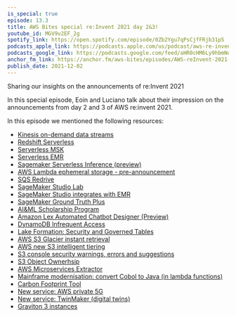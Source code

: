 ```yaml
---
is_special: true
episode: 13.3
title: AWS Bites special re:Invent 2021 day 2&3!
youtube_id: MGV9v2EF_2g
spotify_link: https://open.spotify.com/episode/0Zb2Ygu7qPsCjfFRjb31p5
podcasts_apple_link: https://podcasts.apple.com/us/podcast/aws-re-invent-2021-day-2-3-special/id1585489017?i=1000543744146
podcasts_google_link: https://podcasts.google.com/feed/aHR0cHM6Ly9hbmNob3IuZm0vcy82YTMzMTJhMC9wb2RjYXN0L3Jzcw/episode/YTUzM2I5NzEtNTM1NS00MDgzLWE4ZDEtZDYyZDZkMjVjYWQx?sa=X&ved=0CAUQkfYCahcKEwjQ4fnhqPX3AhUAAAAAHQAAAAAQAQ
anchor_fm_link: https://anchor.fm/aws-bites/episodes/AWS-reInvent-2021-Day-23-Special-e1b4vm9
publish_date: 2021-12-02
---
```



Sharing our insights on the announcements of re:Invent 2021

In this special episode, Eoin and Luciano talk about their impression on the announcements from day 2 and 3 of AWS re:invent 2021.
   
In this episode we mentioned the following resources:

  - [Kinesis on-demand data streams](https://aws.amazon.com/about-aws/whats-new/2021/11/amazon-kinesis-data-streams-on-demand/) 
  - [Redshift Serverless](https://aws.amazon.com/about-aws/whats-new/2021/11/amazon-redshift-serverless/)
  - [Serverless MSK](https://aws.amazon.com/about-aws/whats-new/2021/11/amazon-msk-serverless-public-preview/)
  - [Serverless EMR](https://aws.amazon.com/blogs/big-data/announcing-amazon-emr-serverless-preview-run-big-data-applications-without-managing-servers/)
  - [Sagemaker Serverless Inference (preview)](https://aws.amazon.com/about-aws/whats-new/2021/12/amazon-sagemaker-serverless-inference/) 
  - [AWS Lambda ephemeral storage - pre-announcement](https://twitter.com/julian_wood/status/1465842874457763840)
  - [SQS Redrive](https://aws.amazon.com/blogs/aws/enhanced-dlq-management-sqs/)
  - [SageMaker Studio Lab](https://aws.amazon.com/about-aws/whats-new/2021/12/amazon-sagemaker-studio-lab-no-configuration-ml-service/)
  - [SageMaker Studio integrates with EMR](https://aws.amazon.com/about-aws/whats-new/2021/12/amazon-sagemaker-studio-data-notebook-integration-emr/)
  - [SageMaker Ground Truth Plus](https://aws.amazon.com/about-aws/whats-new/2021/12/amazon-sagemaker-ground-truth-plus/)
  - [AI&ML Scholarship Program](https://aws.amazon.com/about-aws/whats-new/2021/12/aws-ai-ml-scholarship-program-intel-udacity-workforce/) 
  - [Amazon Lex Automated Chatbot Designer (Preview)](https://aws.amazon.com/about-aws/whats-new/2021/12/amazon-lex-automated-chatbox-designer/)
  - [DynamoDB Infrequent Access](https://aws.amazon.com/about-aws/whats-new/2021/12/amazon-dynamodb-standard-infrequent-access-table-class/)
  - [Lake Formation: Security and Governed Tables](https://aws.amazon.com/about-aws/whats-new/2021/11/amazon-athena-lake-formation-security-table-features/)
  - [AWS S3 Glacier instant retrieval](https://aws.amazon.com/about-aws/whats-new/2021/11/amazon-s3-glacier-instant-retrieval-storage-class/) 
  - [AWS new S3 intelligent tiering](https://aws.amazon.com/about-aws/whats-new/2021/11/amazon-cloudwatch-evidently-feature-experimentation-safer-launches/)
  - [S3 console security warnings, errors and suggestions](https://aws.amazon.com/about-aws/whats-new/2021/11/amazon-s3-console-warnings-errors-suggestions-iam-access-analyzer/)
  - [S3 Object Ownerhsip](https://aws.amazon.com/about-aws/whats-new/2021/11/amazon-s3-object-ownership-simplify-access-management-data-s3/)
  - [AWS Microservices Extractor](https://aws.amazon.com/microservice-extractor/)
  - [Mainframe modernisation: convert Cobol to Java (in lambda functions)](https://aws.amazon.com/about-aws/whats-new/2021/11/introducing-aws-mainframe-modernization/)
  - [Carbon Footprint Tool](https://www.aboutamazon.com/news/aws/aws-re-invent-2021-what-you-need-to-know)
  - [New service: AWS private 5G](https://aws.amazon.com/about-aws/whats-new/2021/11/preview-aws-private-5g/)
  - [New service: TwinMaker (digital twins)](https://aws.amazon.com/about-aws/whats-new/2021/11/aws-iot-twinmaker-build-digital-twins/)
  - [Graviton 3 instances](https://aws.amazon.com/about-aws/whats-new/2021/11/amazon-ec2-c7g-instances-aws-graviton3-processors/)